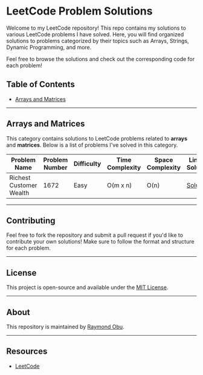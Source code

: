 # LeetCode Problem Solutions

Welcome to my LeetCode repository! This repo contains my solutions to various LeetCode problems I have solved. Here, you will find organized solutions to problems categorized by their topics such as Arrays, Strings, Dynamic Programming, and more.

Feel free to browse the solutions and check out the corresponding code for each problem!

## Table of Contents
- [Arrays and Matrices](#arrays-and-matrices)
<!-- - [Other Categories](#other-categories) -->
<!-- -->

---

## Arrays and Matrices

This category contains solutions to LeetCode problems related to **arrays** and **matrices**. Below is a list of problems I've solved in this category.

| **Problem Name**        | **Problem Number** | **Difficulty** | **Time Complexity** | **Space Complexity** | **Link to Solution**               |
|-------------------------|--------------------|----------------|---------------------|----------------------|-------------------------------------|
| Richest Customer Wealth                 | 1672                  | Easy           | O(m x n)                | O(n)                 | [Solution](https://github.com/oburay/Leetcode-solutions/blob/main/Arrays%20and%20Matrices/Richest%20Customer%20Wealth.cpp) |


---

<!--
## Other Categories

### Strings

| **Problem Name**        | **Problem Number** | **Difficulty** | **Time Complexity** | **Space Complexity** | **Link to Solution**               |
|-------------------------|--------------------|----------------|---------------------|----------------------|-------------------------------------|
| Longest Substring Without Repeating Characters | 3                | Medium         | O(n)                | O(min(n, m))         | [Solution](https://github.com/your-username/repo-name/strings/3-longest-substring-without-repeating-characters.cpp) |
| Valid Palindrome        | 125                | Easy           | O(n)                | O(1)                 | [Solution](https://github.com/your-username/repo-name/strings/125-valid-palindrome.cpp) |

---
-->

## Contributing

Feel free to fork the repository and submit a pull request if you'd like to contribute your own solutions! Make sure to follow the format and structure for each problem.

---

## License

This project is open-source and available under the [MIT License](LICENSE).

---

## About

This repository is maintained by [Raymond Obu](https://github.com/oburay).

---

## Resources

- [LeetCode](https://leetcode.com)

